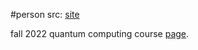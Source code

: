 #person 
src: [site](https://math.mit.edu/~shor)

fall 2022 quantum computing course [page](https://math.mit.edu/~shor/435-LN/).

